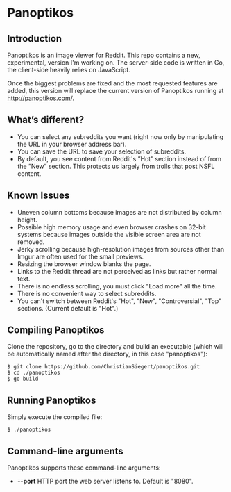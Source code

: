# Panoptikos

## Introduction

Panoptikos is an image viewer for Reddit. This repo contains a new, experimental, version I'm working on. The server-side code is written in Go, the client-side heavily relies on JavaScript.

Once the biggest problems are fixed and the most requested features are added, this version will replace the current version of Panoptikos running at http://panoptikos.com/.

## What’s different?

* You can select any subreddits you want (right now only by manipulating the URL in your browser address bar).
* You can save the URL to save your selection of subreddits.
* By default, you see content from Reddit's ”Hot” section instead of from the ”New” section. This protects us largely from trolls that post NSFL content.

## Known Issues

* Uneven column bottoms because images are not distributed by column height.
* Possible high memory usage and even browser crashes on 32-bit systems because images outside the visible screen area are not removed.
* Jerky scrolling because high-resolution images from sources other than Imgur are often used for the small previews.
* Resizing the browser window blanks the page.
* Links to the Reddit thread are not perceived as links but rather normal text.
* There is no endless scrolling, you must click "Load more" all the time.
* There is no convenient way to select subreddits.
* You can't switch between Reddit's "Hot", "New", "Controversial", "Top" sections. (Current default is "Hot".)

## Compiling Panoptikos

Clone the repository, go to the directory and build an executable (which will be automatically named after the directory, in this case "panoptikos"):

	$ git clone https://github.com/ChristianSiegert/panoptikos.git
	$ cd ./panoptikos
	$ go build

## Running Panoptikos

Simply execute the compiled file:

	$ ./panoptikos

## Command-line arguments

Panoptikos supports these command-line arguments:

* **--port** HTTP port the web server listens to. Default is "8080".
